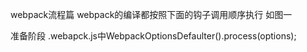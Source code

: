 webpack流程篇
webpack的编译都按照下面的钩子调用顺序执行
如图一

准备阶段
    .webapck.js中WebpackOptionsDefaulter().process(options);